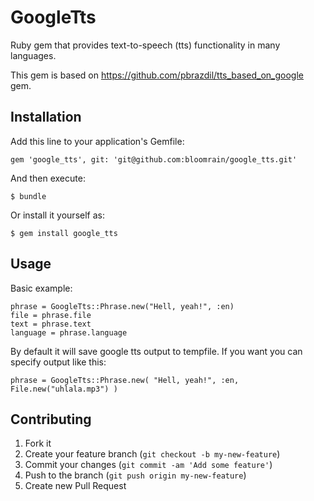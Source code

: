 # GoogleTts

Ruby gem that provides text-to-speech (tts) functionality in many languages.

This gem is based on https://github.com/pbrazdil/tts_based_on_google gem.

## Installation

Add this line to your application's Gemfile:

    gem 'google_tts', git: 'git@github.com:bloomrain/google_tts.git'

And then execute:

    $ bundle

Or install it yourself as:

    $ gem install google_tts

## Usage

Basic example:

    phrase = GoogleTts::Phrase.new("Hell, yeah!", :en)
    file = phrase.file
    text = phrase.text
    language = phrase.language

By default it will save google tts output to tempfile. If you want you can specify output like this:

	phrase = GoogleTts::Phrase.new( "Hell, yeah!", :en, File.new("uhlala.mp3") )

## Contributing

1. Fork it
2. Create your feature branch (`git checkout -b my-new-feature`)
3. Commit your changes (`git commit -am 'Add some feature'`)
4. Push to the branch (`git push origin my-new-feature`)
5. Create new Pull Request
